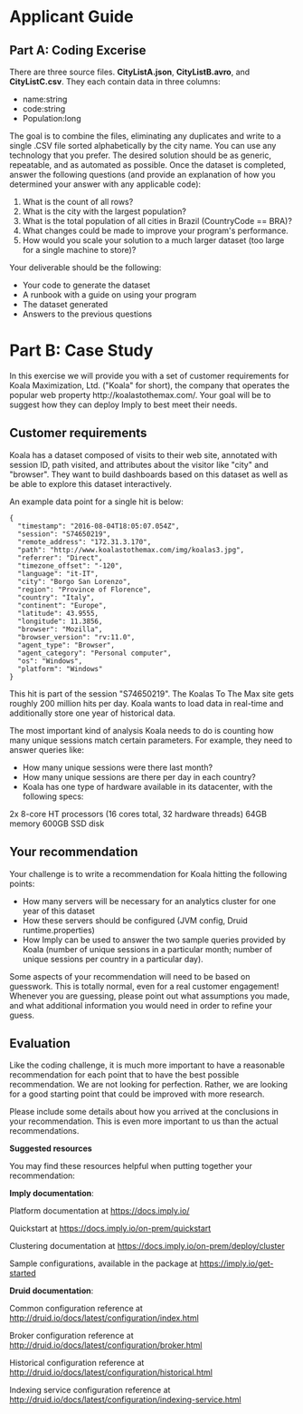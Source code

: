 <h1>Applicant Guide</h1>

<h2>Part A: Coding Excerise </h2>

There are three source files. **CityListA.json**, **CityListB.avro**, and **CityListC.csv**.
They each contain data in three columns:

  * name:string
  * code:string
  * Population:long

The goal is to combine the files, eliminating any duplicates and write to a single .CSV file sorted alphabetically by the city name. You can use any technology that you prefer.  The desired solution should be as generic, repeatable, and as automated as possible.  Once the dataset is completed, answer the following questions (and provide an explanation of how you determined your answer with any applicable code):
  1) What is the count of all rows?
  2) What is the city with the largest population?
  3) What is the total population of all cities in Brazil (CountryCode == BRA)?
  4) What changes could be made to improve your program's performance.
  5) How would you scale your solution to a much larger dataset (too large for a single machine to store)?

Your deliverable should be the following:

  * Your code to generate the dataset
  * A runbook with a guide on using your program
  * The dataset generated
  * Answers to the previous questions

<h1>Part B: Case Study</h1>
In this exercise we will provide you with a set of customer requirements for Koala Maximization, Ltd. ("Koala" for short), the company that operates the popular web property http://koalastothemax.com/. Your goal will be to suggest how they can deploy Imply to best meet their needs.

<h2>Customer requirements</h2>
Koala has a dataset composed of visits to their web site, annotated with session ID, path visited, and attributes about the visitor like "city" and "browser". They want to build dashboards based on this dataset as well as be able to explore this dataset interactively.

An example data point for a single hit is below:

```
{
  "timestamp": "2016-08-04T18:05:07.054Z",
  "session": "S74650219",
  "remote_address": "172.31.3.170",
  "path": "http://www.koalastothemax.com/img/koalas3.jpg",
  "referrer": "Direct",
  "timezone_offset": "-120",
  "language": "it-IT",
  "city": "Borgo San Lorenzo",
  "region": "Province of Florence",
  "country": "Italy",
  "continent": "Europe",
  "latitude": 43.9555,
  "longitude": 11.3856,
  "browser": "Mozilla",
  "browser_version": "rv:11.0",
  "agent_type": "Browser",
  "agent_category": "Personal computer",
  "os": "Windows",
  "platform": "Windows"
}
```
This hit is part of the session "S74650219". The Koalas To The Max site gets roughly 200 million hits per day. Koala wants to load data in real-time and additionally store one year of historical data.

The most important kind of analysis Koala needs to do is counting how many unique sessions match certain parameters. For example, they need to answer queries like:

  * How many unique sessions were there last month?
  * How many unique sessions are there per day in each country?
  * Koala has one type of hardware available in its datacenter, with the following specs:

2x 8-core HT processors (16 cores total, 32 hardware threads)
64GB memory
600GB SSD disk

<h2>Your recommendation</h2>
Your challenge is to write a recommendation for Koala hitting the following points:

  * How many servers will be necessary for an analytics cluster for one year of this dataset
  * How these servers should be configured (JVM config, Druid runtime.properties)
  * How Imply can be used to answer the two sample queries provided by Koala (number of unique sessions in a particular month; number of unique sessions per country in a particular day).

Some aspects of your recommendation will need to be based on guesswork. This is totally normal, even for a real customer engagement! Whenever you are guessing, please point out what assumptions you made, and what additional information you would need in order to refine your guess.

<h2>Evaluation</h2>

Like the coding challenge, it is much more important to have a reasonable recommendation for each point that to have the best possible recommendation. We are not looking for perfection. Rather, we are looking for a good starting point that could be improved with more research.

Please include some details about how you arrived at the conclusions in your recommendation. This is even more important to us than the actual recommendations.

**Suggested resources**

You may find these resources helpful when putting together your recommendation:

**Imply documentation**:

Platform documentation at https://docs.imply.io/

Quickstart at https://docs.imply.io/on-prem/quickstart

Clustering documentation at https://docs.imply.io/on-prem/deploy/cluster

Sample configurations, available in the package at https://imply.io/get-started

**Druid documentation**:

Common configuration reference at http://druid.io/docs/latest/configuration/index.html

Broker configuration reference at http://druid.io/docs/latest/configuration/broker.html

Historical configuration reference at http://druid.io/docs/latest/configuration/historical.html

Indexing service configuration reference at http://druid.io/docs/latest/configuration/indexing-service.html
